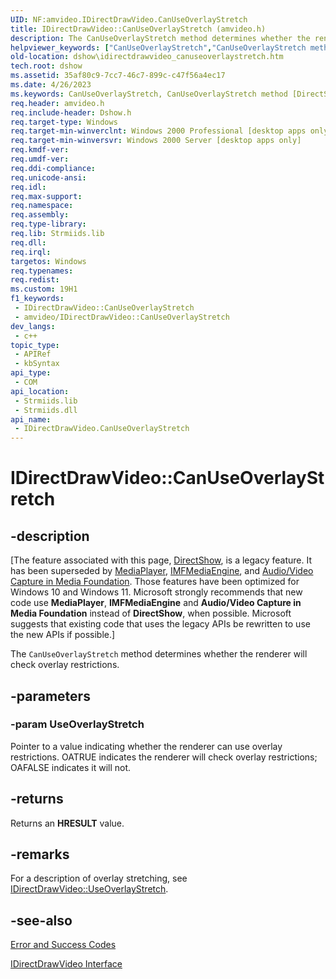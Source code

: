 ```yaml
---
UID: NF:amvideo.IDirectDrawVideo.CanUseOverlayStretch
title: IDirectDrawVideo::CanUseOverlayStretch (amvideo.h)
description: The CanUseOverlayStretch method determines whether the renderer will check overlay restrictions.
helpviewer_keywords: ["CanUseOverlayStretch","CanUseOverlayStretch method [DirectShow]","CanUseOverlayStretch method [DirectShow]","IDirectDrawVideo interface","IDirectDrawVideo interface [DirectShow]","CanUseOverlayStretch method","IDirectDrawVideo.CanUseOverlayStretch","IDirectDrawVideo::CanUseOverlayStretch","IDirectDrawVideoCanUseOverlayStretch","amvideo/IDirectDrawVideo::CanUseOverlayStretch","dshow.idirectdrawvideo_canuseoverlaystretch"]
old-location: dshow\idirectdrawvideo_canuseoverlaystretch.htm
tech.root: dshow
ms.assetid: 35af80c9-7cc7-46c7-899c-c47f56a4ec17
ms.date: 4/26/2023
ms.keywords: CanUseOverlayStretch, CanUseOverlayStretch method [DirectShow], CanUseOverlayStretch method [DirectShow],IDirectDrawVideo interface, IDirectDrawVideo interface [DirectShow],CanUseOverlayStretch method, IDirectDrawVideo.CanUseOverlayStretch, IDirectDrawVideo::CanUseOverlayStretch, IDirectDrawVideoCanUseOverlayStretch, amvideo/IDirectDrawVideo::CanUseOverlayStretch, dshow.idirectdrawvideo_canuseoverlaystretch
req.header: amvideo.h
req.include-header: Dshow.h
req.target-type: Windows
req.target-min-winverclnt: Windows 2000 Professional [desktop apps only]
req.target-min-winversvr: Windows 2000 Server [desktop apps only]
req.kmdf-ver: 
req.umdf-ver: 
req.ddi-compliance: 
req.unicode-ansi: 
req.idl: 
req.max-support: 
req.namespace: 
req.assembly: 
req.type-library: 
req.lib: Strmiids.lib
req.dll: 
req.irql: 
targetos: Windows
req.typenames: 
req.redist: 
ms.custom: 19H1
f1_keywords:
 - IDirectDrawVideo::CanUseOverlayStretch
 - amvideo/IDirectDrawVideo::CanUseOverlayStretch
dev_langs:
 - c++
topic_type:
 - APIRef
 - kbSyntax
api_type:
 - COM
api_location:
 - Strmiids.lib
 - Strmiids.dll
api_name:
 - IDirectDrawVideo.CanUseOverlayStretch
---
```


# IDirectDrawVideo::CanUseOverlayStretch


## -description

\[The feature associated with this page, [DirectShow](/windows/win32/directshow/directshow), is a legacy feature. It has been superseded by [MediaPlayer](/uwp/api/Windows.Media.Playback.MediaPlayer), [IMFMediaEngine](/windows/win32/api/mfmediaengine/nn-mfmediaengine-imfmediaengine), and [Audio/Video Capture in Media Foundation](windows/win32/medfound/audio-video-capture-in-media-foundation). Those features have been optimized for Windows 10 and Windows 11. Microsoft strongly recommends that new code use **MediaPlayer**, **IMFMediaEngine** and **Audio/Video Capture in Media Foundation** instead of **DirectShow**, when possible. Microsoft suggests that existing code that uses the legacy APIs be rewritten to use the new APIs if possible.\]

The <code>CanUseOverlayStretch</code> method determines whether the renderer will check overlay restrictions.

## -parameters

### -param UseOverlayStretch

Pointer to a value indicating whether the renderer can use overlay restrictions. OATRUE indicates the renderer will check overlay restrictions; OAFALSE indicates it will not.

## -returns

Returns an <b>HRESULT</b> value.

## -remarks

For a description of overlay stretching, see <a href="/windows/desktop/api/amvideo/nf-amvideo-idirectdrawvideo-useoverlaystretch">IDirectDrawVideo::UseOverlayStretch</a>.

## -see-also

<a href="/windows/desktop/DirectShow/error-and-success-codes">Error and Success Codes</a>



<a href="/windows/desktop/api/amvideo/nn-amvideo-idirectdrawvideo">IDirectDrawVideo Interface</a>